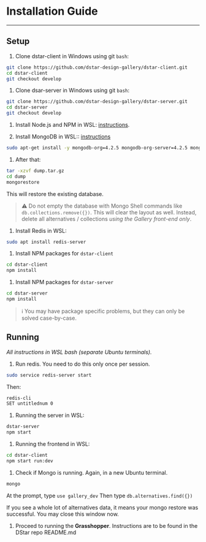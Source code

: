 # Installation Guide

***

## Setup

1. Clone dstar-client in Windows using git `bash`:

```bash  
git clone https://github.com/dstar-design-gallery/dstar-client.git  
cd dstar-client  
git checkout develop  
```

1. Clone dsar-server in Windows using git `bash`:

```bash
git clone https://github.com/dstar-design-gallery/dstar-server.git 
cd dstar-server
git checkout develop
```

1. Install Node.js and NPM in WSL: [instructions](https://www.rosehosting.com/blog/install-npm-on-ubuntu-16-04/).  

1. Install MongoDB in WSL:: [instructions](https://docs.mongodb.com/manual/tutorial/install-mongodb-on-ubuntu/)

```bash
sudo apt-get install -y mongodb-org=4.2.5 mongodb-org-server=4.2.5 mongodb-org-shell=4.2.5 mongodb-org-mongos=4.2.5 mongodb-org-tools=4.2.5
```

1. After that:

```bash
tar -xzvf dump.tar.gz  
cd dump  
mongorestore
```

This will restore the existing database.

> :warning: Do not empty the database with Mongo Shell commands like `db.collections.remove({})`. This will clear the layout as well.
> Instead, delete all alternatives / collections *using the Gallery front-end only*.

1. Install Redis in WSL:

```bash
sudo apt install redis-server
```

1. Install NPM packages for `dstar-client`

```bash
cd dstar-client
npm install
```

1. Install NPM packages for `dstar-server`

```bash
cd dstar-server
npm install
```

> :information_source: You may have package specific problems, but they can only be solved case-by-case.

## Running

*All instructions in WSL bash (separate Ubuntu terminals).*

1. Run redis. You need to do this only once per session.

```bash
sudo service redis-server start
```

Then:

```bash
redis-cli
SET untitlednum 0
```

1. Running the server in WSL:  

```bash
dstar-server
npm start
```

1. Running the frontend in WSL:  

```bash
cd dstar-client  
npm start run:dev
```

1. Check if Mongo is running. Again, in a new Ubuntu terminal.

```bash
mongo
```

At the prompt, type `use gallery_dev`
Then type `db.alternatives.find({})`

If you see a whole lot of alternatives data, it means your mongo restore was successful.
You may close this window now.

1. Proceed to running the **Grasshopper**. Instructions are to be found in the DStar repo README.md
